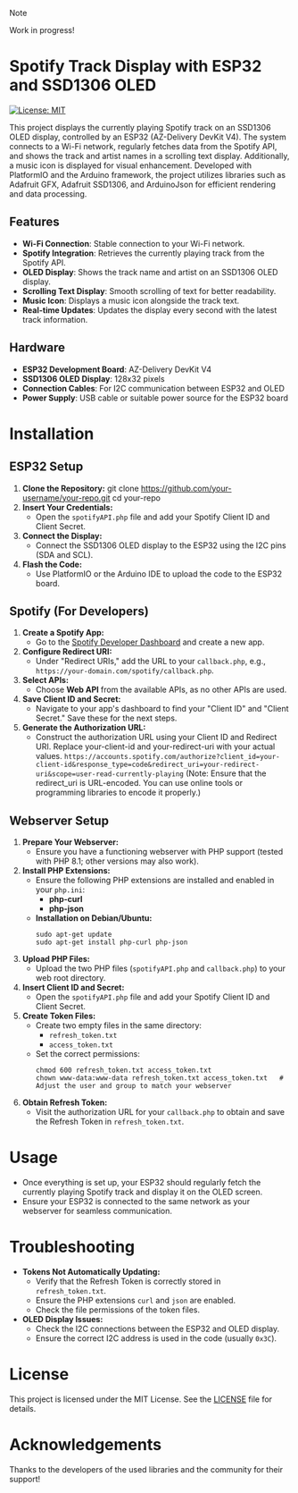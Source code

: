> [!NOTE]
> Work in progress!
# Spotify Track Display with ESP32 and SSD1306 OLED
[![License: MIT](https://img.shields.io/badge/License-MIT-yellow.svg)](LICENSE)

This project displays the currently playing Spotify track on an SSD1306 OLED display, controlled by an ESP32 (AZ-Delivery DevKit V4). The system connects to a Wi-Fi network, regularly fetches data from the Spotify API, and shows the track and artist names in a scrolling text display. Additionally, a music icon is displayed for visual enhancement. Developed with PlatformIO and the Arduino framework, the project utilizes libraries such as Adafruit GFX, Adafruit SSD1306, and ArduinoJson for efficient rendering and data processing.

## Features
+ **Wi-Fi Connection**: Stable connection to your Wi-Fi network.
+ **Spotify Integration**: Retrieves the currently playing track from the Spotify API.
+ **OLED Display**: Shows the track name and artist on an SSD1306 OLED display.
+ **Scrolling Text Display**: Smooth scrolling of text for better readability.
+ **Music Icon**: Displays a music icon alongside the track text.
+ **Real-time Updates**: Updates the display every second with the latest track information.

## Hardware
+ **ESP32 Development Board**: AZ-Delivery DevKit V4
+ **SSD1306 OLED Display**: 128x32 pixels
+ **Connection Cables**: For I2C communication between ESP32 and OLED
+ **Power Supply**: USB cable or suitable power source for the ESP32 board

# Installation

## ESP32 Setup
1. **Clone the Repository:**
   git clone https://github.com/your-username/your-repo.git
   cd your-repo
2. **Insert Your Credentials:**
   - Open the `spotifyAPI.php` file and add your Spotify Client ID and Client Secret.
3. **Connect the Display:**
   - Connect the SSD1306 OLED display to the ESP32 using the I2C pins (SDA and SCL).
4. **Flash the Code:**
   - Use PlatformIO or the Arduino IDE to upload the code to the ESP32 board.

## Spotify (For Developers)
1. **Create a Spotify App:**
   - Go to the [Spotify Developer Dashboard](https://developer.spotify.com/dashboard/) and create a new app.
2. **Configure Redirect URI:**
   - Under "Redirect URIs," add the URL to your `callback.php`, e.g., `https://your-domain.com/spotify/callback.php`.
3. **Select APIs:**
   - Choose **Web API** from the available APIs, as no other APIs are used.
4. **Save Client ID and Secret:**
   - Navigate to your app's dashboard to find your "Client ID" and "Client Secret." Save these for the next steps.
5. **Generate the Authorization URL:**
   - Construct the authorization URL using your Client ID and Redirect URI. Replace your-client-id and your-redirect-uri with your actual values.
     `https://accounts.spotify.com/authorize?client_id=your-client-id&response_type=code&redirect_uri=your-redirect-uri&scope=user-read-currently-playing`
     (Note: Ensure that the redirect_uri is URL-encoded. You can use online tools or programming libraries to encode it properly.)

## Webserver Setup
1. **Prepare Your Webserver:**
   - Ensure you have a functioning webserver with PHP support (tested with PHP 8.1; other versions may also work).
2. **Install PHP Extensions:**
   - Ensure the following PHP extensions are installed and enabled in your `php.ini`:
     - **php-curl**
     - **php-json**
   - **Installation on Debian/Ubuntu:**
     ```
     sudo apt-get update
     sudo apt-get install php-curl php-json
     ```
3. **Upload PHP Files:**
   - Upload the two PHP files (`spotifyAPI.php` and `callback.php`) to your web root directory.
4. **Insert Client ID and Secret:**
   - Open the `spotifyAPI.php` file and add your Spotify Client ID and Client Secret.
5. **Create Token Files:**
   - Create two empty files in the same directory:
     - `refresh_token.txt`
     - `access_token.txt`
   - Set the correct permissions:
     ```
     chmod 600 refresh_token.txt access_token.txt
     chown www-data:www-data refresh_token.txt access_token.txt   # Adjust the user and group to match your webserver
     ```
6. **Obtain Refresh Token:**
   - Visit the authorization URL for your `callback.php` to obtain and save the Refresh Token in `refresh_token.txt`.

# Usage
- Once everything is set up, your ESP32 should regularly fetch the currently playing Spotify track and display it on the OLED screen.
- Ensure your ESP32 is connected to the same network as your webserver for seamless communication.

# Troubleshooting
- **Tokens Not Automatically Updating:**
  - Verify that the Refresh Token is correctly stored in `refresh_token.txt`.
  - Ensure the PHP extensions `curl` and `json` are enabled.
  - Check the file permissions of the token files.
- **OLED Display Issues:**
  - Check the I2C connections between the ESP32 and OLED display.
  - Ensure the correct I2C address is used in the code (usually `0x3C`).

# License
This project is licensed under the MIT License. See the [LICENSE](LICENSE) file for details.

# Acknowledgements
Thanks to the developers of the used libraries and the community for their support!
